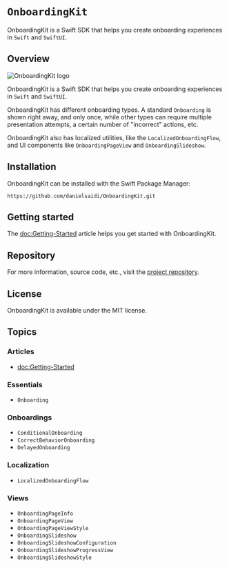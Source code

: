 # ``OnboardingKit``

OnboardingKit is a Swift SDK that helps you create onboarding experiences in `Swift` and `SwiftUI`.



## Overview

![OnboardingKit logo](Logo.png)

OnboardingKit is a Swift SDK that helps you create onboarding experiences in `Swift` and `SwiftUI`.

OnboardingKit has different onboarding types. A standard ``Onboarding`` is shown right away, and only once, while other types can require multiple presentation attempts, a certain number of "incorrect" actions, etc.

OnboardingKit also has localized utilities, like the ``LocalizedOnboardingFlow``, and UI components like ``OnboardingPageView`` and ``OnboardingSlideshow``.



## Installation

OnboardingKit can be installed with the Swift Package Manager:

```
https://github.com/danielsaidi/OnboardingKit.git
```



## Getting started

The <doc:Getting-Started> article helps you get started with OnboardingKit.



## Repository

For more information, source code, etc., visit the [project repository](https://github.com/danielsaidi/OnboardingKit).



## License

OnboardingKit is available under the MIT license.



## Topics

### Articles

- <doc:Getting-Started>

### Essentials

- ``Onboarding``

### Onboardings

- ``ConditionalOnboarding``
- ``CorrectBehaviorOnboarding``
- ``DelayedOnboarding``

### Localization

- ``LocalizedOnboardingFlow``

### Views

- ``OnboardingPageInfo``
- ``OnboardingPageView``
- ``OnboardingPageViewStyle``
- ``OnboardingSlideshow``
- ``OnboardingSlideshowConfiguration``
- ``OnboardingSlideshowProgressView``
- ``OnboardingSlideshowStyle``
